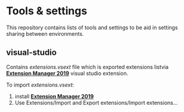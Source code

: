 # Tools & settings

This repository contains lists of tools and settings to be aid in settings sharing between environments.

## visual-studio

Contains *extensions.vsext* file which is exported extensions listvia [**Extension Manager 2019**](https://github.com/madskristensen/ExtensionPackTools) visual studio extension.

To import *extensions.vsext*:
1. install [**Extension Manager 2019**](https://github.com/madskristensen/ExtensionPackTools)
2. Use Extensions/Import and Export extensions/Import extensions...

